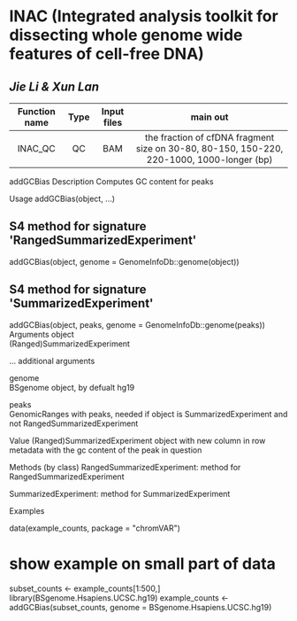 # INAC (Integrated analysis toolkit for dissecting whole genome wide features of cell-free DNA)
## *Jie Li & Xun Lan*

|Function name|Type|Input files|main out|
|:--:|:--:|:--:|:--:|
|INAC_QC|QC|BAM|the fraction of cfDNA fragment size on 30-80, 80-150, 150-220, 220-1000, 1000-longer (bp)|


addGCBias
Description
Computes GC content for peaks

Usage
addGCBias(object, ...)

## S4 method for signature 'RangedSummarizedExperiment'
addGCBias(object,
  genome = GenomeInfoDb::genome(object))

## S4 method for signature 'SummarizedExperiment'
addGCBias(object, peaks,
  genome = GenomeInfoDb::genome(peaks))
Arguments
object	
(Ranged)SummarizedExperiment

...	
additional arguments

genome	
BSgenome object, by defualt hg19

peaks	
GenomicRanges with peaks, needed if object is SummarizedExperiment and not RangedSummarizedExperiment

Value
(Ranged)SummarizedExperiment object with new column in row metadata with the gc content of the peak in question

Methods (by class)
RangedSummarizedExperiment: method for RangedSummarizedExperiment

SummarizedExperiment: method for SummarizedExperiment

Examples

data(example_counts, package = "chromVAR")
# show example on small part of data 
subset_counts <- example_counts[1:500,]
library(BSgenome.Hsapiens.UCSC.hg19)
example_counts <- addGCBias(subset_counts, 
                              genome = BSgenome.Hsapiens.UCSC.hg19)

